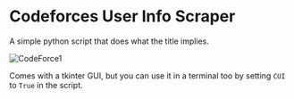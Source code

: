 #  Codeforces User Info Scraper

A simple python script that does what the title implies.

![CodeForce1](https://user-images.githubusercontent.com/34541656/71318957-cde55880-24bd-11ea-871a-036ab98550e3.gif)

Comes with a tkinter GUI, but you can use it in a terminal too by setting `CUI` to `True` in the script.
